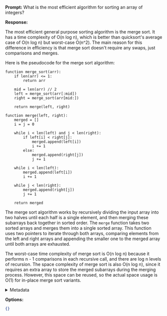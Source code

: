 **Prompt:**
What is the most efficient algorithm for sorting an array of integers?


**Response:**

The most efficient general purpose sorting algorithm is the merge sort. It has a time complexity of O(n log n), which is better than quicksort's average case of O(n log n) but worst-case O(n^2). The main reason for this difference in efficiency is that merge sort doesn't require any swaps, just comparisons and merges.

Here is the pseudocode for the merge sort algorithm:

```
function merge_sort(arr):
    if len(arr) <= 1:
        return arr

    mid = len(arr) // 2
    left = merge_sort(arr[:mid])
    right = merge_sort(arr[mid:])

    return merge(left, right)

function merge(left, right):
    merged = []
    i = j = 0

    while i < len(left) and j < len(right):
        if left[i] < right[j]:
            merged.append(left[i])
            i += 1
        else:
            merged.append(right[j])
            j += 1

    while i < len(left):
        merged.append(left[i])
        i += 1

    while j < len(right):
        merged.append(right[j])
        j += 1

    return merged
```

The merge sort algorithm works by recursively dividing the input array into two halves until each half is a single element, and then merging these subarrays back together in sorted order. The `merge` function takes two sorted arrays and merges them into a single sorted array. This function uses two pointers to iterate through both arrays, comparing elements from the left and right arrays and appending the smaller one to the merged array until both arrays are exhausted.

The worst-case time complexity of merge sort is O(n log n) because it performs n - 1 comparisons in each recursive call, and there are log n levels of recursion. The space complexity of merge sort is also O(n log n), since it requires an extra array to store the merged subarrays during the merging process. However, this space can be reused, so the actual space usage is O(1) for in-place merge sort variants.

<details><summary>Metadata</summary>

- Duration: 60929 ms
- Datetime: 2024-01-11T17:47:53.895764
- Model: dolphin-2.5-mixtral-8x7b

</details>

**Options:**
```json
{}
```

